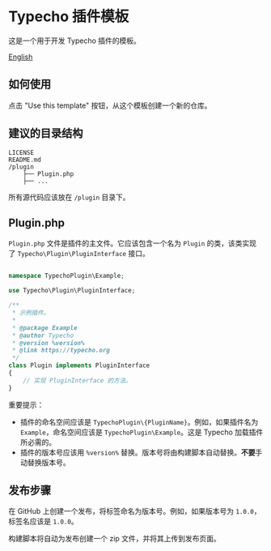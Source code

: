 # Typecho 插件模板

这是一个用于开发 Typecho 插件的模板。

[English](README.md)

## 如何使用

点击 "Use this template" 按钮，从这个模板创建一个新的仓库。

## 建议的目录结构

```
LICENSE
README.md
/plugin
    ├── Plugin.php
    ├── ...
```

所有源代码应该放在 `/plugin` 目录下。

## Plugin.php

`Plugin.php` 文件是插件的主文件。它应该包含一个名为 `Plugin` 的类，该类实现了 `Typecho\Plugin\PluginInterface` 接口。

```php

namespace TypechoPlugin\Example;

use Typecho\Plugin\PluginInterface;

/**
 * 示例插件。
 *
 * @package Example
 * @author Typecho
 * @version %version%
 * @link https://typecho.org
 */
class Plugin implements PluginInterface
{
    // 实现 PluginInterface 的方法。
}
```

重要提示：

- 插件的命名空间应该是 `TypechoPlugin\{PluginName}`。例如，如果插件名为 `Example`，命名空间应该是 `TypechoPlugin\Example`。这是 Typecho 加载插件所必需的。
- 插件的版本号应该用 `%version%` 替换。版本号将由构建脚本自动替换。**不要**手动替换版本号。

## 发布步骤

在 GitHub 上创建一个发布，将标签命名为版本号。例如，如果版本号为 `1.0.0`，标签名应该是 `1.0.0`。

构建脚本将自动为发布创建一个 zip 文件，并将其上传到发布页面。